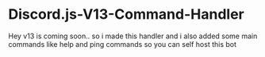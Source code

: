 # Discord.js-V13-Command-Handler
Hey v13 is coming soon.. so i made this handler and i also added some main commands like help and ping commands so you can self host this bot
